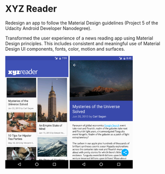# XYZ Reader
Redesign an app to follow the Material Design guidelines (Project 5 of the Udacity Android Developer Nanodegree).

Transformed the user experience of a news reading app using Material Design principles. This includes consistent and meaningful use of Material Design UI components, fonts, color, motion and surfaces.

<img src="https://github.com/incon/XYZ-Reader/blob/master/images/main.png" width="200">
<img src="https://github.com/incon/XYZ-Reader/blob/master/images/detail.png" width="200">

